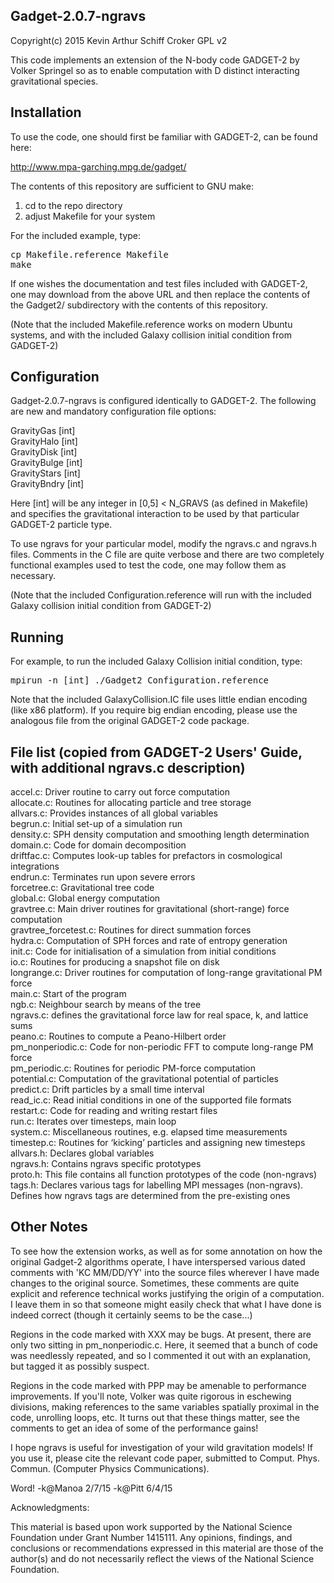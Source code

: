 Gadget-2.0.7-ngravs
---------------------------------------------

Copyright(c) 2015 Kevin Arthur Schiff Croker
GPL v2

This code implements an extension of the N-body code GADGET-2 by Volker Springel so as to
enable computation with D distinct interacting gravitational species.  

Installation
----------------------------------------------
To use the code, one should first be familiar with GADGET-2, can be found here:

http://www.mpa-garching.mpg.de/gadget/

The contents of this repository are sufficient to GNU make:
1) cd to the repo directory
2) adjust Makefile for your system

For the included example, type:
<pre>
cp Makefile.reference Makefile
make
</pre>

If one wishes the documentation and test files included with GADGET-2, one may download from
the above URL and then replace the contents of the Gadget2/ subdirectory with the contents of this
repository.

(Note that the included Makefile.reference works on modern Ubuntu systems, and with 
the included Galaxy collision initial condition from GADGET-2)

Configuration
---------------------------------------------
Gadget-2.0.7-ngravs is configured identically to GADGET-2.  The following are new and 
mandatory configuration file options:

GravityGas [int] <br>
GravityHalo [int] <br>
GravityDisk [int] <br>
GravityBulge [int] <br>
GravityStars [int] <br>
GravityBndry [int] <br>

Here [int] will be any integer in [0,5] < N_GRAVS (as defined in Makefile) and specifies 
the gravitational interaction to be used by that particular GADGET-2 particle type.

To use ngravs for your particular model, modify the ngravs.c and ngravs.h files.  Comments in the C
file are quite verbose and there are two completely functional examples used to test the code, 
one may follow them as necessary.

(Note that the included Configuration.reference will run with the included Galaxy collision initial 
condition from GADGET-2)

Running
----------------------------------------------
For example, to run the included Galaxy Collision initial condition, type: <br>
<pre>
mpirun -n [int] ./Gadget2 Configuration.reference
</pre>

Note that the included GalaxyCollision.IC file uses little endian encoding (like x86 platform).  If
you require big endian encoding, please use the analogous file from the original GADGET-2 code package.

File list (copied from GADGET-2 Users' Guide, with additional ngravs.c description)
----------------------------------------------
accel.c: Driver routine to carry out force computation <br>
allocate.c: Routines for allocating particle and tree storage <br>
allvars.c: Provides instances of all global variables<br>
begrun.c: Initial set-up of a simulation run<br>
density.c: SPH density computation and smoothing length determination<br>
domain.c: Code for domain decomposition<br>
driftfac.c: Computes look-up tables for prefactors in cosmological integrations<br>
endrun.c: Terminates run upon severe errors<br>
forcetree.c: Gravitational tree code<br>
global.c: Global energy computation<br>
gravtree.c: Main driver routines for gravitational (short-range) force computation<br>
gravtree_forcetest.c: Routines for direct summation forces<br>
hydra.c: Computation of SPH forces and rate of entropy generation<br>
init.c: Code for initialisation of a simulation from initial conditions<br>
io.c: Routines for producing a snapshot file on disk<br>
longrange.c: Driver routines for computation of long-range gravitational PM force<br>
main.c: Start of the program<br>
ngb.c: Neighbour search by means of the tree<br>
ngravs.c: defines the gravitational force law for real space, k, and lattice sums<br>
peano.c: Routines to compute a Peano-Hilbert order<br>
pm_nonperiodic.c: Code for non-periodic FFT to compute long-range PM force<br>
pm_periodic.c: Routines for periodic PM-force computation<br>
potential.c: Computation of the gravitational potential of particles<br>
predict.c: Drift particles by a small time interval<br>
read_ic.c: Read initial conditions in one of the supported file formats<br>
restart.c: Code for reading and writing restart files<br>
run.c: Iterates over timesteps, main loop<br>
system.c: Miscellaneous routines, e.g. elapsed time measurements<br>
timestep.c: Routines for ‘kicking’ particles and assigning new timesteps<br>
allvars.h: Declares global variables<br>
ngravs.h: Contains ngravs specific prototypes <br>
proto.h: This file contains all function prototypes of the code (non-ngravs)<br>
tags.h: Declares various tags for labelling MPI messages (non-ngravs).  Defines how ngravs
tags are determined from the pre-existing ones <br>

Other Notes
------------------------------------------------
To see how the extension works, as well as for some annotation on how the original Gadget-2 algorithms
operate, I have interspersed various dated comments with 'KC MM/DD/YY' into the source files wherever
I have made changes to the original source.  Sometimes, these comments are quite explicit and reference
technical works justifying the origin of a computation.  I leave them in so that someone might easily
check that what I have done is indeed correct (though it certainly seems to be the case...)

Regions in the code marked with XXX may be bugs.  At present, there are only two sitting in pm_nonperiodic.c.
Here, it seemed that a bunch of code was needlessly repeated, and so I commented it out with an explanation, 
but tagged it as possibly suspect.

Regions in the code marked with PPP may be amenable to performance improvements.  If you'll note, Volker was 
quite rigorous in eschewing divisions, making references to the same variables spatially proximal in the code,
unrolling loops, etc.  It turns out that these things matter, see the comments to get an idea of some of the 
performance gains!

I hope ngravs is useful for investigation of your wild gravitation models!  If you use it, please cite
the relevant code paper, submitted to Comput. Phys. Commun. (Computer Physics Communications).

Word!
-k@Manoa 2/7/15
-k@Pitt 6/4/15 

Acknowledgments:

This material is based upon work supported by the National Science
Foundation under Grant Number 1415111.  Any opinions, findings, and
conclusions or recommendations expressed in this material are those of
the author(s) and do not necessarily reflect the views of the National
Science Foundation.